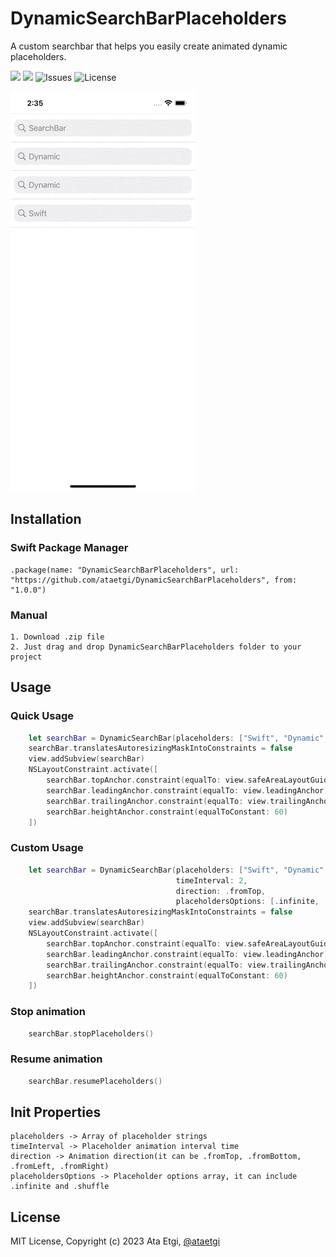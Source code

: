 # DynamicSearchBarPlaceholders

A custom searchbar that helps you easily create animated dynamic placeholders.

[![](https://img.shields.io/endpoint?url=https%3A%2F%2Fswiftpackageindex.com%2Fapi%2Fpackages%2Fataetgi%2FDynamicSearchBarPlaceholders%2Fbadge%3Ftype%3Dswift-versions)](https://swiftpackageindex.com/ataetgi/DynamicSearchBarPlaceholders) [![](https://img.shields.io/endpoint?url=https%3A%2F%2Fswiftpackageindex.com%2Fapi%2Fpackages%2Fataetgi%2FDynamicSearchBarPlaceholders%2Fbadge%3Ftype%3Dplatforms)](https://swiftpackageindex.com/ataetgi/DynamicSearchBarPlaceholders) ![Issues](https://img.shields.io/github/issues/ataetgi/DynamicSearchBarPlaceholders) ![License](https://img.shields.io/github/license/ataetgi/DynamicSearchBarPlaceholders) 

![Screenshot](https://github.com/ataetgi/DynamicSearchBarPlaceholders/blob/main/example.gif)

## Installation

### Swift Package Manager

```
.package(name: "DynamicSearchBarPlaceholders", url: "https://github.com/ataetgi/DynamicSearchBarPlaceholders", from: "1.0.0")
```

### Manual

```
1. Download .zip file
2. Just drag and drop DynamicSearchBarPlaceholders folder to your project
```

## Usage
### Quick Usage
```swift
    let searchBar = DynamicSearchBar(placeholders: ["Swift", "Dynamic", "SearchBar", "Placeholders"])
    searchBar.translatesAutoresizingMaskIntoConstraints = false
    view.addSubview(searchBar)
    NSLayoutConstraint.activate([
        searchBar.topAnchor.constraint(equalTo: view.safeAreaLayoutGuide.topAnchor),
        searchBar.leadingAnchor.constraint(equalTo: view.leadingAnchor),
        searchBar.trailingAnchor.constraint(equalTo: view.trailingAnchor),
        searchBar.heightAnchor.constraint(equalToConstant: 60)
    ])
```

### Custom Usage
```swift
    let searchBar = DynamicSearchBar(placeholders: ["Swift", "Dynamic", "SearchBar", "Placeholders"],
                                     timeInterval: 2,
                                     direction: .fromTop,
                                     placeholdersOptions: [.infinite, .shuffle])
    searchBar.translatesAutoresizingMaskIntoConstraints = false
    view.addSubview(searchBar)
    NSLayoutConstraint.activate([
        searchBar.topAnchor.constraint(equalTo: view.safeAreaLayoutGuide.topAnchor),
        searchBar.leadingAnchor.constraint(equalTo: view.leadingAnchor),
        searchBar.trailingAnchor.constraint(equalTo: view.trailingAnchor),
        searchBar.heightAnchor.constraint(equalToConstant: 60)
    ])
```

### Stop animation
```swift
    searchBar.stopPlaceholders()
```

### Resume animation
```swift
    searchBar.resumePlaceholders()
```

## Init Properties
```
placeholders -> Array of placeholder strings
timeInterval -> Placeholder animation interval time 
direction -> Animation direction(it can be .fromTop, .fromBottom, .fromLeft, .fromRight)
placeholdersOptions -> Placeholder options array, it can include .infinite and .shuffle
```

## License

MIT License, Copyright (c) 2023 Ata Etgi, [@ataetgi](https://twitter.com/ataetgi)
